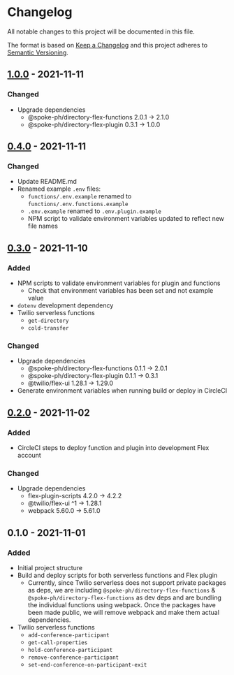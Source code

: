 # Changelog

All notable changes to this project will be documented in this file.

The format is based on [Keep a Changelog](http://keepachangelog.com/)
and this project adheres to [Semantic Versioning](http://semver.org/).

## [1.0.0] - 2021-11-11
### Changed
- Upgrade dependencies
  - @spoke-ph/directory-flex-functions   2.0.1  →   2.1.0     
  - @spoke-ph/directory-flex-plugin      0.3.1  →   1.0.0

## [0.4.0] - 2021-11-11
### Changed
- Update README.md
- Renamed example `.env` files:
  - `functions/.env.example` renamed to `functions/.env.functions.example`
  - `.env.example` renamed to `.env.plugin.example`
  - NPM script to validate environment variables updated to reflect new file names

## [0.3.0] - 2021-11-10
### Added
- NPM scripts to validate environment variables for plugin and functions
  - Check that environment variables has been set and not example value
- `dotenv` development dependency
- Twilio serverless functions
  - `get-directory`
  - `cold-transfer`

### Changed
- Upgrade dependencies
  - @spoke-ph/directory-flex-functions   0.1.1  →   2.0.1
  - @spoke-ph/directory-flex-plugin      0.1.1  →   0.3.1
  - @twilio/flex-ui                     1.28.1  →  1.29.0
- Generate environment variables when running build or deploy in CircleCI

## [0.2.0] - 2021-11-02
### Added
- CircleCI steps to deploy function and plugin into development Flex account

### Changed
- Upgrade dependencies
  - flex-plugin-scripts                  4.2.0  →   4.2.2
  - @twilio/flex-ui                         ^1  →  1.28.1
  - webpack                             5.60.0  →  5.61.0

## 0.1.0 - 2021-11-01
### Added
- Initial project structure
- Build and deploy scripts for both serverless functions and Flex plugin
  - Currently, since Twilio serverless does not support private packages as deps, we are including `@spoke-ph/directory-flex-functions` & `@spoke-ph/directory-flex-functions` as dev deps and are bundling the individual functions using webpack. Once the packages have been made public, we will remove webpack and make them actual dependencies.
- Twilio serverless functions
  - `add-conference-participant`
  - `get-call-properties`
  - `hold-conference-participant`
  - `remove-conference-participant`
  - `set-end-conference-on-participant-exit`

[1.0.0]: https://github.com/spoke-ph/twilio-flex-spoke-directory-plugin/compare/v0.4.0...v1.0.0
[0.4.0]: https://github.com/spoke-ph/twilio-flex-spoke-directory-plugin/compare/v0.3.0...v0.4.0
[0.3.0]: https://github.com/spoke-ph/twilio-flex-spoke-directory-plugin/compare/v0.2.0...v0.3.0
[0.2.0]: https://github.com/spoke-ph/twilio-flex-spoke-directory-plugin/compare/v0.1.0...v0.2.0
